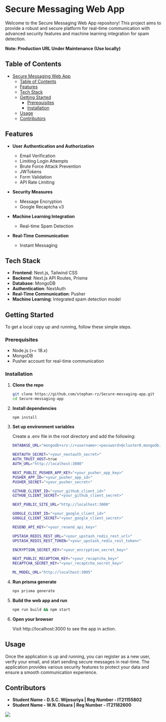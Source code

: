 # Secure Messaging Web App

Welcome to the Secure Messaging Web App repository! This project aims to provide a robust and secure platform for real-time communication with advanced security features and machine learning integration for spam detection.

**Note: Production URL Under Maintenance (Use locally)**

## Table of Contents

- [Secure Messaging Web App](#secure-messaging-web-app)
  - [Table of Contents](#table-of-contents)
  - [Features](#features)
  - [Tech Stack](#tech-stack)
  - [Getting Started](#getting-started)
    - [Prerequisites](#prerequisites)
    - [Installation](#installation)
  - [Usage](#usage)
  - [Contributors](#contributors)

## Features

- **User Authentication and Authorization**
  - Email Verification
  - Limiting Login Attempts
  - Brute Force Attack Prevention
  - JWTokens
  - Form Validation
  - API Rate Limiting

- **Security Measures**
  - Message Encryption
  - Google Recaptcha v3

- **Machine Learning Integration**
  - Real-time Spam Detection

- **Real-Time Communication**
  - Instant Messaging

## Tech Stack

- **Frontend**: Next.js, Tailwind CSS
- **Backend**: Next.js API Routes, Prisma
- **Database**: MongoDB
- **Authentication**: NextAuth
- **Real-Time Communication**: Pusher
- **Machine Learning**: Integrated spam detection model

## Getting Started

To get a local copy up and running, follow these simple steps.

### Prerequisites

- Node.js (>= 18.x)
- MongoDB
- Pusher account for real-time communication

### Installation

1. **Clone the repo**
   ```sh
   git clone https://github.com/stephan-rz/Secure-messaging-app.git
   cd Secure-messaging-app
   ```

2. **Install dependencies**
   ```bash
   npm install
    ```

3. **Set up environment variables**
   
   Create a .env file in the root directory and add the following:

   ```bash
   DATABASE_URL="mongodb+srv://<username>:<password>@cluster0.mongodb.net/secure-messaging-app"

   NEXTAUTH_SECRET="<your_nextauth_secret>"
   AUTH_TRUST_HOST=true
   AUTH_URL="http://localhost:3000"

   NEXT_PUBLIC_PUSHER_APP_KEY="<your_pusher_app_key>"
   PUSHER_APP_ID="<your_pusher_app_id>"
   PUSHER_SECRET="<your_pusher_secret>"

   GITHUB_CLIENT_ID="<your_github_client_id>"
   GITHUB_CLIENT_SECRET="<your_github_client_secret>"

   NEXT_PUBLIC_SITE_URL="http://localhost:3000"

   GOOGLE_CLIENT_ID="<your_google_client_id>"
   GOOGLE_CLIENT_SECRET="<your_google_client_secret>"

   RESEND_API_KEY="<your_resend_api_key>"

   UPSTASH_REDIS_REST_URL="<your_upstash_redis_rest_url>"
   UPSTASH_REDIS_REST_TOKEN="<your_upstash_redis_rest_token>"

   ENCRYPTION_SECRET_KEY="<your_encryption_secret_key>"

   NEXT_PUBLIC_RECAPTCHA_KEY="<your_recaptcha_key>"
   RECAPTCHA_SECRET_KEY="<your_recaptcha_secret_key>"

   ML_MODEL_URL="http://localhost:3005"

    ```

4. **Run prisma generate** 
    ```bash
    npx prisma generate
    ```

5. **Build the web app and run** 
    ```bash
    npm run build && npm start
    ```

6. **Open your browser** 
   
    Visit http://localhost:3000 to see the app in action.


## Usage

Once the application is up and running, you can register as a new user, verify your email, and start sending secure messages in real-time. The application provides various security features to protect your data and ensure a smooth communication experience.

## Contributors

- **Student Name - D.S.C. Wijesuriya | Reg Number -  IT21155802**
- **Student Name - W.N. Dilsara | Reg Number -  IT21182600**

<a href="https://github.com/stephan-rz/Secure-messaging-app/graphs/contributors">
  <img src="https://contrib.rocks/image?repo=stephan-rz/Secure-messaging-app" />
</a>
